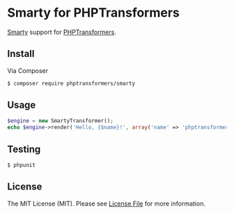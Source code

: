 # Smarty for PHPTransformers

[Smarty](http://www.smarty.net/) support for [PHPTransformers](http://github.com/phptransformers/phptransformer).

## Install

Via Composer

``` bash
$ composer require phptransformers/smarty
```

## Usage

``` php
$engine = new SmartyTransformer();
echo $engine->render('Hello, {$name}!', array('name' => 'phptransformers');
```

## Testing

``` bash
$ phpunit
```

## License

The MIT License (MIT). Please see [License File](LICENSE) for more information.